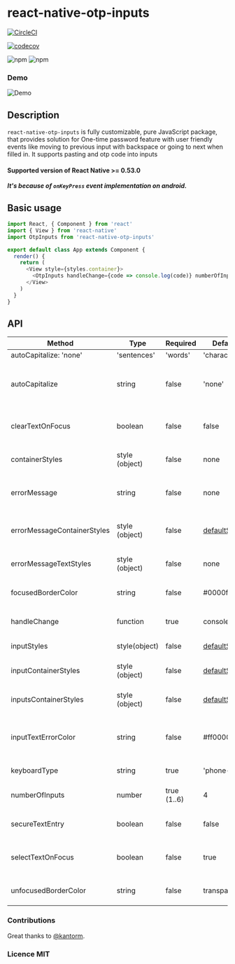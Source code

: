 # react-native-otp-inputs

[![CircleCI](https://circleci.com/gh/dsznajder/react-native-otp-inputs/tree/master.svg?style=svg)](https://circleci.com/gh/dsznajder/react-native-otp-inputs/tree/master)

[![codecov](https://codecov.io/gh/dsznajder/react-native-otp-inputs/branch/master/graph/badge.svg)](https://codecov.io/gh/dsznajder/react-native-otp-inputs)

![npm](https://img.shields.io/npm/dw/react-native-otp-inputs.svg)
![npm](https://img.shields.io/npm/v/react-native-otp-inputs.svg)

### Demo

![Demo](https://user-images.githubusercontent.com/17621507/36565065-a03b98b0-181f-11e8-9a54-09d978bec892.gif)

## Description

`react-native-otp-inputs` is fully customizable, pure JavaScript package, that provides solution for One-time password feature with user friendly events like moving to previous input with backspace or going to next when filled in. It supports pasting and otp code into inputs

#### Supported version of React Native >= 0.53.0

**_It's because of `onKeyPress` event implementation on android._**

## Basic usage

```js
import React, { Component } from 'react'
import { View } from 'react-native'
import OtpInputs from 'react-native-otp-inputs'

export default class App extends Component {
  render() {
    return (
      <View style={styles.container}>
        <OtpInputs handleChange={code => console.log(code)} numberOfInputs={6} />
      </View>
    )
  }
}
```

## API

| Method                      | Type           | Required    | Default                                                                                                    | Description                                                    |
| --------------------------- | -------------- | ----------- | ---------------------------------------------------------------------------------------------------------- | -------------------------------------------------------------- |
| autoCapitalize: 'none'      | 'sentences'    | 'words'     | 'characters'                                                                                               |
| autoCapitalize              | string         | false       | 'none'                                                                                                     | Defines input auto capitalization (only use with keyboardType) |
| clearTextOnFocus            | boolean        | false       | false                                                                                                      | Defines if input text should be cleared on focus               |
| containerStyles             | style (object) | false       | none                                                                                                       | Styles applied to whole container                              |
| errorMessage                | string         | false       | none                                                                                                       | Error message that is displayed above inputs                   |
| errorMessageContainerStyles | style (object) | false       | [defaultStyles](https://github.com/dsznajder/react-native-otp-inputs/blob/master/lib/defaultStyles.ts#L28) | Styles applied to error message container                      |
| errorMessageTextStyles      | style (object) | false       | none                                                                                                       | Styles applied to error message text                           |
| focusedBorderColor          | string         | false       | #0000ff                                                                                                    | borderColor of input when focused                              |
| handleChange                | function       | true        | console.log                                                                                                | Returns otp code which is typed in inputs                      |
| inputStyles                 | style(object)  | false       | [defaultStyles](https://github.com/dsznajder/react-native-otp-inputs/blob/master/lib/defaultStyles.ts#L15) | Styles applied to single input                                 |
| inputContainerStyles        | style (object) | false       | [defaultStyles](https://github.com/dsznajder/react-native-otp-inputs/blob/master/lib/defaultStyles.ts#L8)  | Styles applied to each input container                         |
| inputsContainerStyles       | style (object) | false       | [defaultStyles](https://github.com/dsznajder/react-native-otp-inputs/blob/master/lib/defaultStyles.ts#L22) | Styles applied to inputs container                             |
| inputTextErrorColor         | string         | false       | #ff0000                                                                                                    | Color of text inside input container when error is passed in   |
| keyboardType                | string         | true        | 'phone-pad'                                                                                                | Keyboard type for inputs                                       |
| numberOfInputs              | number         | true (1..6) | 4                                                                                                          | How many inputs should be rendered                             |
| secureTextEntry             | boolean        | false       | false                                                                                                      | Defines if input will hide text inside                         |
| selectTextOnFocus           | boolean        | false       | true                                                                                                       | Defines if input text should be selected on focus              |
| unfocusedBorderColor        | string         | false       | transparent                                                                                                | borderColor of input when not focused                          |

### Contributions

Great thanks to [@kantorm](https://github.com/kantorm).

### Licence MIT

